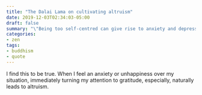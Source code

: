```yaml
---
title: "The Dalai Lama on cultivating altruism"
date: 2019-12-03T02:34:03-05:00
draft: false
summary: "\"Being too self-centred can give rise to anxiety and depression. An effective antidote is to cultivate a sense of altruism, taking the whole of humanity into account.\" - The Dalai Lama"
categories:
- zen
tags:
- buddhism
- quote
---
```

I find this to be true. When I feel an anxiety or unhappiness over my situation, immediately turning my attention to gratitude, especially, naturally leads to altruism.
